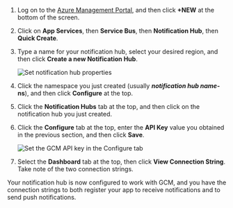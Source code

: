 

1. Log on to the [Azure Management Portal](https://manage.windowsazure.cn/), and then click **+NEW** at the bottom of the screen.

2. Click on **App Services**, then **Service Bus**, then **Notification Hub**, then **Quick Create**.

3. Type a name for your notification hub, select your desired region, and then click **Create a new Notification Hub**.

   	![Set notification hub properties](./media/notification-hubs-android-configure-push/notification-hub-create-from-portal2.png)

<!-- deleted by customization
4. Under **Service Bus**, click the namespace you just created (usually ***notification hub name*-ns**).

5. On your namespace, click the **Notification Hubs** tab for your at the top, and then click on the notification hub you just created.
-->
<!-- keep by customization: begin -->
4. Click the namespace you just created (usually ***notification hub name*-ns**), and then click **Configure** at the top.

5. Click the **Notification Hubs** tab  at the top, and then click on the notification hub you just created.
<!-- keep by customization: end -->

6. Click the **Configure** tab at the top, enter the **API Key** value you obtained in the previous section, and then click **Save**.

   	![Set the GCM API key in the Configure tab](./media/notification-hubs-android-configure-push/notification-hub-configure-android.png)

7. Select the **Dashboard** tab at the top, then click **View Connection String**. Take note of the two connection strings.

Your notification hub is now configured to work with GCM, and you have the connection strings to both register your app to receive notifications and to send push notifications.
